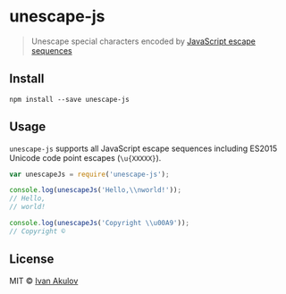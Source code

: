 # unescape-js

> Unescape special characters encoded by [JavaScript escape sequences](https://developer.mozilla.org/en-US/docs/Web/JavaScript/Guide/Grammar_and_types#Using_special_characters_in_strings)

## Install

```
npm install --save unescape-js
```
    
## Usage

`unescape-js` supports all JavaScript escape sequences including ES2015 Unicode code point escapes (`\u{XXXXX}`). 

```js
var unescapeJs = require('unescape-js');

console.log(unescapeJs('Hello,\\nworld!'));
// Hello,
// world!

console.log(unescapeJs('Copyright \\u00A9'));
// Copyright ©
```

## License

MIT © [Ivan Akulov](http://iamakulov.com)